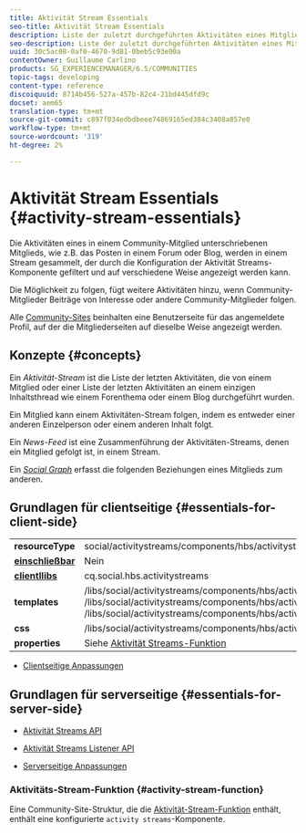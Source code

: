 ```yaml
---
title: Aktivität Stream Essentials
seo-title: Aktivität Stream Essentials
description: Liste der zuletzt durchgeführten Aktivitäten eines Mitglieds oder einer Liste der letzten Aktivitäten in einem einzigen Inhaltsthread
seo-description: Liste der zuletzt durchgeführten Aktivitäten eines Mitglieds oder einer Liste der letzten Aktivitäten in einem einzigen Inhaltsthread
uuid: 30c5ac08-0af0-4670-9d81-0beb5c93e00a
contentOwner: Guillaume Carlino
products: SG_EXPERIENCEMANAGER/6.5/COMMUNITIES
topic-tags: developing
content-type: reference
discoiquuid: 8714b456-527a-457b-82c4-21bd445dfd9c
docset: aem65
translation-type: tm+mt
source-git-commit: c897f034edbdbeee74869165ed384c3408a857e0
workflow-type: tm+mt
source-wordcount: '319'
ht-degree: 2%

---
```



# Aktivität Stream Essentials {#activity-stream-essentials}

Die Aktivitäten eines in einem Community-Mitglied unterschriebenen Mitglieds, wie z.B. das Posten in einem Forum oder Blog, werden in einem Stream gesammelt, der durch die Konfiguration der Aktivität Streams-Komponente gefiltert und auf verschiedene Weise angezeigt werden kann.

Die Möglichkeit zu folgen, fügt weitere Aktivitäten hinzu, wenn Community-Mitglieder Beiträge von Interesse oder andere Community-Mitglieder folgen.

Alle [Community-Sites](/help/communities/overview.md#communitiessites) beinhalten eine Benutzerseite für das angemeldete Profil, auf der die Mitgliederseiten auf dieselbe Weise angezeigt werden.

## Konzepte {#concepts}

Ein *Aktivität-Stream* ist die Liste der letzten Aktivitäten, die von einem Mitglied oder einer Liste der letzten Aktivitäten an einem einzigen Inhaltsthread wie einem Forenthema oder einem Blog durchgeführt wurden.

Ein Mitglied kann einem Aktivitäten-Stream folgen, indem es entweder einer anderen Einzelperson oder einem anderen Inhalt folgt.

Ein *News-Feed* ist eine Zusammenführung der Aktivitäten-Streams, denen ein Mitglied gefolgt ist, in einem Stream.

Ein *[Social Graph](/help/communities/essentials-socialgraph.md)* erfasst die folgenden Beziehungen eines Mitglieds zum anderen.

## Grundlagen für clientseitige {#essentials-for-client-side}

<table>
 <tbody>
  <tr>
   <td> <strong>resourceType</strong></td>
   <td>social/activitystreams/components/hbs/activitystreams</td>
  </tr>
  <tr>
   <td> <a href="/help/communities/scf.md#add-or-include-a-communities-component"><strong>einschließbar</strong></a></td>
   <td>Nein</td>
  </tr>
  <tr>
   <td> <a href="/help/communities/clientlibs.md"><strong>clientllibs</strong></a></td>
   <td>cq.social.hbs.activitystreams</td>
  </tr>
  <tr>
   <td> <strong>templates</strong></td>
   <td> /libs/social/activitystreams/components/hbs/activitystreams/activitystreams.hbs<br /> /libs/social/activitystreams/components/hbs/activitystreams/activity/activity-title.hbs<br /> /libs/social/activitystreams/components/hbs/activitystreams/activity/activity.hbs</td>
  </tr>
  <tr>
   <td> <strong>css</strong></td>
   <td> /libs/social/activitystreams/components/hbs/activitystreams/clientlibs/activitystreams.css</td>
  </tr>
  <tr>
   <td><strong> properties</strong></td>
   <td>Siehe <a href="/help/communities/activities.md">Aktivität Streams-Funktion</a></td>
  </tr>
 </tbody>
</table>

* [Clientseitige Anpassungen](/help/communities/client-customize.md)

## Grundlagen für serverseitige {#essentials-for-server-side}

* [Aktivität Streams API](https://helpx.adobe.com/experience-manager/6-5/sites/developing/using/reference-materials/javadoc/com/adobe/cq/social/activitystreams/api/package-frame.html)

* [Aktivität Streams Listener API](https://helpx.adobe.com/experience-manager/6-5/sites/developing/using/reference-materials/javadoc/com/adobe/cq/social/activitystreams/listener/api/package-frame.html)

* [Serverseitige Anpassungen](/help/communities/server-customize.md)

### Aktivitäts-Stream-Funktion {#activity-stream-function}

Eine Community-Site-Struktur, die die [Aktivität-Stream-Funktion](/help/communities/functions.md#activity-stream-function) enthält, enthält eine konfigurierte `activity streams`-Komponente.
